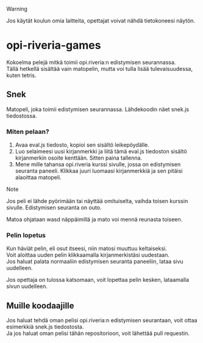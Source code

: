 > [!WARNING]
> Jos käytät koulun omia laitteita, opettajat voivat nähdä tietokoneesi näytön.

# opi-riveria-games
Kokoelma pelejä mitkä toimii opi.riveria:n edistymisen seurannassa.\
Tällä hetkellä sisältää vain matopelin, mutta voi tulla lisää tulevaisuudessa, kuten tetris.

## Snek
Matopeli, joka toimii edistymisen seurannassa. Lähdekoodin näet snek.js tiedostossa.

### Miten pelaan?
1. Avaa eval.js tiedosto, kopioi sen sisältö leikepöydälle.
2. Luo selaimeesi uusi kirjanmerkki ja liitä tämä eval.js tiedoston sisältö kirjanmerkin osoite kenttään. Sitten paina tallenna.
3. Mene mille tahansa opi.riveria kurssi sivulle, jossa on edistymisen seuranta paneeli. Klikkaa juuri luomaasi kirjanmerkkiä ja sen pitäisi alaoittaa matopeli.

> [!NOTE]
> Jos peli ei lähde pyörimään tai näyttää omituiselta, vaihda toisen kurssin sivulle.
> Edistymisen seuranta on outo.

Matoa ohjataan wasd näppäimillä ja mato voi mennä reunasta toiseen.

### Pelin lopetus
Kun häviät pelin, eli osut itseesi, niin matosi muuttuu keltaiseksi.\
Voit aloittaa uuden pelin klikkaamalla kirjanmerkistäsi uudestaan.\
Jos haluat palata normaaliin edistymisen seuranta paneeliin, lataa sivu uudelleen.

Jos opettaja on tulossa katsomaan, voit lopettaa pelin kesken, lataamalla sivun uudelleen.

## Muille koodaajille
Jos haluat tehdä oman pelisi opi.riveria:n edistymisen seurantaan, voit ottaa esimerkkiä snek.js tiedostosta.\
Ja jos haluat oman pelisi tähän repositorioon, voit lähettää pull requestin.
